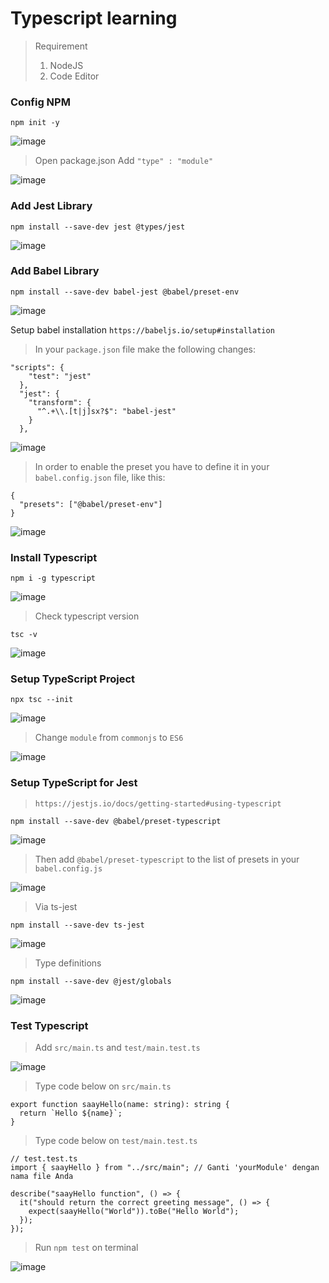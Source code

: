 # Typescript learning

> Requirement 
> 1. NodeJS
> 2. Code Editor

### Config NPM 
```
npm init -y
```

![image](https://github.com/user-attachments/assets/51525916-1b47-42c6-882e-60fe8a41b0c7)

> Open package.json
> Add `"type" : "module"`

![image](https://github.com/user-attachments/assets/3aa2497b-4cec-44b6-ae68-0d4599eee36b)

### Add Jest Library
```
npm install --save-dev jest @types/jest
```

![image](https://github.com/user-attachments/assets/a6635d40-10f4-4244-a73b-9b30dd42bd91)

### Add Babel Library 
```
npm install --save-dev babel-jest @babel/preset-env
```

![image](https://github.com/user-attachments/assets/9865ee55-94ca-450f-a23f-ae7b7137a566)

Setup babel installation `https://babeljs.io/setup#installation`
> In your `package.json` file make the following changes:
```
"scripts": {
    "test": "jest"
  },
  "jest": {
    "transform": {
      "^.+\\.[t|j]sx?$": "babel-jest"
    }
  },
```

![image](https://github.com/user-attachments/assets/830afe8c-1b7a-424b-b94d-ae56e46223b8)

> In order to enable the preset you have to define it in your `babel.config.json` file, like this:
```
{
  "presets": ["@babel/preset-env"]
}
```

![image](https://github.com/user-attachments/assets/4e360b71-d04d-4ad8-b39c-9b0dcb20ab56)

### Install Typescript 
```
npm i -g typescript
```

![image](https://github.com/user-attachments/assets/f366605a-fb81-494b-bb7a-e31a7172374a)

> Check typescript version
```
tsc -v
```

![image](https://github.com/user-attachments/assets/f9b10824-2bba-4ccd-8680-22175d8c182b)

### Setup TypeScript Project
```
npx tsc --init
```

![image](https://github.com/user-attachments/assets/65d684f7-ff69-4a19-bba9-a07e86ccbeeb)

> Change `module` from `commonjs` to `ES6`

![image](https://github.com/user-attachments/assets/bb7e3926-6cd2-4183-9bd8-bb511d457ccd)

### Setup TypeScript for Jest
> `https://jestjs.io/docs/getting-started#using-typescript`

```
npm install --save-dev @babel/preset-typescript
```

![image](https://github.com/user-attachments/assets/87de4c78-001c-491e-b817-52bc0d633013)

> Then add `@babel/preset-typescript` to the list of presets in your `babel.config.js`

![image](https://github.com/user-attachments/assets/912a2893-6055-495d-ac03-94c4e4cbd83b)

> Via ts-jest

```
npm install --save-dev ts-jest
```

![image](https://github.com/user-attachments/assets/1da25cec-d389-423a-9446-d36443554b78)

> Type definitions

```
npm install --save-dev @jest/globals
```

![image](https://github.com/user-attachments/assets/b55c6b37-ceb3-420d-8b63-e65fa170d85b)

### Test Typescript 
> Add `src/main.ts` and `test/main.test.ts`

![image](https://github.com/user-attachments/assets/326e0804-b414-4d2a-8c93-811d82ad60fe)

> Type code below on `src/main.ts`
```
export function saayHello(name: string): string {
  return `Hello ${name}`;
}
```

> Type code below on `test/main.test.ts`
```
// test.test.ts
import { saayHello } from "../src/main"; // Ganti 'yourModule' dengan nama file Anda

describe("saayHello function", () => {
  it("should return the correct greeting message", () => {
    expect(saayHello("World")).toBe("Hello World");
  });
});
```

> Run `npm test` on terminal

![image](https://github.com/user-attachments/assets/016967b0-a06e-4f2b-a107-3d84b1a82377)
